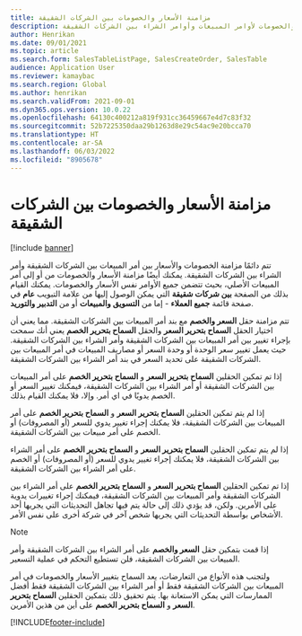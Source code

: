 ```yaml
---
title: مزامنة الأسعار والخصومات بين الشركات الشقيقة
description: يشرح هذا المقال مزامنة الأسعار والخصومات لأوامر المبيعات وأوامر الشراء بين الشركات الشقيقة
author: Henrikan
ms.date: 09/01/2021
ms.topic: article
ms.search.form: SalesTableListPage, SalesCreateOrder, SalesTable
audience: Application User
ms.reviewer: kamaybac
ms.search.region: Global
ms.author: henrikan
ms.search.validFrom: 2021-09-01
ms.dyn365.ops.version: 10.0.22
ms.openlocfilehash: 64130c400212a819f931cc36459667e4d7c83f32
ms.sourcegitcommit: 52b7225350daa29b1263d8e29c54ac9e20bcca70
ms.translationtype: HT
ms.contentlocale: ar-SA
ms.lasthandoff: 06/03/2022
ms.locfileid: "8905678"
---
```

# <a name="synchronize-intercompany-prices-and-discounts"></a>مزامنة الأسعار والخصومات بين الشركات الشقيقة

[!include [banner](../../includes/banner.md)]

تتم دائمًا مزامنة الخصومات والأسعار بين أمر المبيعات بين الشركات الشقيقة وأمر الشراء بين الشركات الشقيقة. يمكنك أيضًا مزامنة الأسعار والخصومات من أو إلى أمر المبيعات الأصلي، بحيث تتضمن جميع الأوامر نفس الأسعار والخصومات. يمكنك القيام بذلك من الصفحة **بين شركات شقيقة** التي يمكن الوصول إليها من علامة التبويب **عام** في صفحة قائمة **جميع العملاء** - إما من **التسويق والمبيعات** أو من **التدبير والتوريد**.

تتم مزامنة حقل **السعر والخصم** مع بند أمر المبيعات بين الشركات الشقيقة. مما يعني أن اختيار الحقل **السماح بتحرير السعر** والحقل **السماح بتحرير الخصم** يعني أنك سمحت بإجراء تغيير بين أمر المبيعات بين الشركات الشقيقة وأمر الشراء بين الشركات الشقيقة. حيث يعمل تغيير سعر الوحدة أو وحدة السعر أو مصاريف المبيعات في أمر المبيعات بين الشركات الشقيقة على تحديد السعر في بند أمر الشراء بين الشركات الشقيقة.

إذا تم تمكين الحقلين **السماح بتحرير السعر** و **السماح بتحرير الخصم** على أمر المبيعات بين الشركات الشقيقة أو أمر الشراء بين الشركات الشقيقة، فيمكنك تغيير السعر أو الخصم يدويًا في اي أمر. وإلا، فلا يمكنك القيام بذلك.

إذا لم يتم تمكين الحقلين **السماح بتحرير السعر** و **السماح بتحرير الخصم** على أمر المبيعات بين الشركات الشقيقة، فلا يمكنك إجراء تغيير يدوي للسعر (أو المصروفات) أو الخصم على أمر مبيعات بين الشركات الشقيقة.

إذا لم يتم تمكين الحقلين **السماح بتحرير السعر** و **السماح بتحرير الخصم** على أمر الشراء بين الشركات الشقيقة، فلا يمكنك إجراء تغيير يدوي للسعر (أو المصروفات) أو الخصم على أمر الشراء بين الشركات الشقيقة.

إذا تم تمكين الحقلين **السماح بتحرير السعر** و **السماح بتحرير الخصم** على أمر الشراء بين الشركات الشقيقة وأمر المبيعات بين الشركات الشقيقة، فيمكنك إجراء تغييرات يدوية على الأمرين. ولكن، قد يؤدي ذلك إلى حالة يتم فيها تجاهل التحديثات التي يجريها أحد الأشخاص بواسطة التحديثات التي يجريها شخص آخر في شركة أخرى على نفس الأمر.

> [!NOTE]
> إذا قمت بتمكين حقل **السعر والخصم** على أمر الشراء بين الشركات الشقيقة وأمر المبيعات بين الشركات الشقيقة، فلن تستطيع التحكم في عملية التسعير. 

ولتجنب هذه الأنواع من التعارضات، يعد السماح بتغيير الأسعار والخصومات في أمر المبيعات بين الشركات الشقيقة فقط أو أمر الشراء بين الشركات الشقيقة فقط أفضل الممارسات التي يمكن الاستعانة بها. يتم تحقيق ذلك بتمكين الحقلين **السماح بتحرير السعر** و **السماح بتحرير الخصم** على أين من هذين الأمرين.

[!INCLUDE[footer-include](../../includes/footer-banner.md)]
